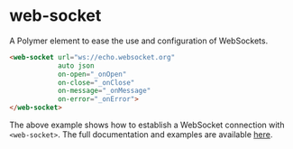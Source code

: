 # web-socket

A Polymer element to ease the use and configuration of WebSockets.

```html
<web-socket url="ws://echo.websocket.org"
            auto json
            on-open="_onOpen"
            on-close="_onClose"
            on-message="_onMessage"
            on-error="_onError">
</web-socket>
```

The above example shows how to establish a WebSocket connection with
`<web-socket>`. The full documentation and examples are available
[here](http://hph.github.io/web-socket/index.html).
